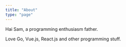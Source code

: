 ```yaml
---
title: "About"
type: "page"
---
```


Hai Sam, a programming enthusiasm father.

Love Go, Vue.js, React.js and other programming stuff.
